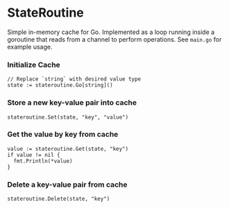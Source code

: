 # StateRoutine

Simple in-memory cache for Go. Implemented as a loop running inside a goroutine that reads from a channel to perform operations. See `main.go` for example usage.

### Initialize Cache

```
// Replace `string` with desired value type
state := stateroutine.Go[string]()
```

### Store a new key-value pair into cache

```
stateroutine.Set(state, "key", "value")
```

### Get the value by key from cache

```
value := stateroutine.Get(state, "key")
if value != nil {
  fmt.Println(*value)
}
```

### Delete a key-value pair from cache

```
stateroutine.Delete(state, "key")
```
